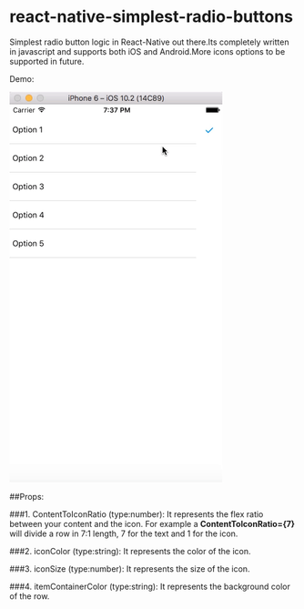 # react-native-simplest-radio-buttons
Simplest radio button logic in React-Native out there.Its completely written in javascript and supports both iOS and Android.More icons options to be supported in future.


Demo:

![Demo](/images/demo.gif)

##Props:

  ###1. ContentToIconRatio (type:number):
            It represents the flex ratio between your content and the icon. For example a **ContentToIconRatio={7}** will divide a row in 7:1 length, 7 for the text and 1 for the icon.

  ###2. iconColor (type:string):
            It represents the color of the icon.

  ###3. iconSize (type:number):
            It represents the size of the icon.

  ###4. itemContainerColor (type:string):
            It represents the background color of the row.